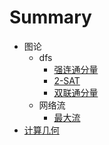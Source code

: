 # Summary

* 图论
    * dfs
        * [强连通分量](dfs/scc.md)
        * [2-SAT](dfs/twoSAT.md)
        * [双联通分量](dfs/bcc/bcc.md)
    * 网络流
        * [最大流](netflow/maxflow.md)
* [计算几何](README.md)

